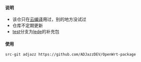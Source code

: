 #### 说明

* 该仓只在[云编译](https://github.com/ADJazzDEV/OpenWrt)用过，别的地方没试过
* 仓库不定期更新
* [test](https://github.com/ADJazzDEV/OpenWrt-package/tree/test)分支为[lede](https://github.com/coolsnowwolf/openwrt)的补充包

#### 使用
```
src-git adjazz https://github.com/ADJazzDEV/OpenWrt-package
```
